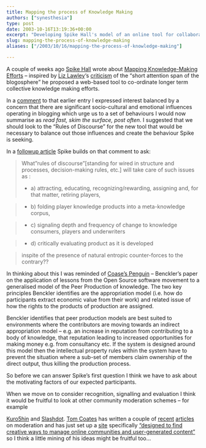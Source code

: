 ```yaml
---
title: Mapping the process of Knowledge Making
authors: ["synesthesia"]
type: post
date: 2003-10-16T13:19:36+00:00
excerpt: "Developing Spike Hall's model of an online tool for collaborative production of knowledge."
slug: mapping-the-process-of-knowledge-making 
aliases: ["/2003/10/16/mapping-the-process-of-knowledge-making"]

---
```

A couple of weeks ago [Spike Hall][1] wrote about [Mapping Knowledge-Making Efforts][2] &#8211; inspired by [Liz Lawley][3]&#8216;s [criticism][4] of the <q>short attention span of the blogosphere</q> he proposed a web-based tool to co-ordinate longer term collective knowledge making efforts.

In a [comment][5] to that earlier entry I expressed interest balanced by a concern that there are significant socio-cultural and emotional influences operating in blogging which urge us to a set of behaviours I would now summarise as _read fast, skim the surface, post often_. I suggested that we should look to the &#8220;Rules of Discourse&#8221; for the new tool that would be necessary to balance out those influences and create the behaviour Spike is seeking.

In a [followup article][6] Spike builds on that comment to ask: 

> What&#8221;rules of discourse&#8221;[standing for wired in structure and processes, decision-making rules, etc.] will take care of such issues as : 
> 
> * a) attracting, educating, recognizing/rewarding, assigning and, for that matter, retiring players,
  
> * b) folding player knowledge products into a meta-knowledge corpus,
  
> * c) signaling depth and frequency of change to knowledge consumers, players and underwriters
  
> * d) critically evaluating product as it is developed
  
> inspite of the presence of natural entropic counter-forces to the contrary?? 

In thinking about this I was reminded of [Coase&#8217;s Penguin][7] &#8211; Benckler&#8217;s paper on the application of lessons from the Open Source software movement to a generalised model of the Peer Production of knowledge. The two key principles Benckler identifies are the appropriation model (i.e. how do participants extract economic value from their work) and related issue of how the rights to the products of production are assigned.

Benckler identifies that peer production models are best suited to environments where the contributors are moving towards an indirect appropriation model &#8211; e.g. an increase in reputation from contributing to a body of knowledge, that reputation leading to increased opportunities for making money e.g. from consultancy etc. If the system is designed around this model then the intellectual property rules within the system have to prevent the situation where a sub-set of members claim ownership of the direct output, thus killing the production process.

So before we can answer Spike&#8217;s first question I think we have to ask about the motivating factors of our expected participants.

When we move on to consider recognition, signalling and evaluation I think it would be fruitful to look at other community moderation schemes &#8211; for example
  
[Kuro5hin][8] and [Slashdot][9]. [Tom Coates][10] has written a couple of [recent][11] [articles][12] on moderation and has just set up a [site][13] specifically [&#8220;designed to find creative ways to manage online communities and user-generated content&#8221;][14] so I think a little mining of his ideas might be fruitful too&#8230;

 [1]: https://radio.weblogs.com/0106698/ "Connectivity - Spike Hall's Weblog"
 [2]: https://radio.weblogs.com/0106698/2003/09/23.html#a184
 [3]: https://mamamusings.net/
 [4]: https://mamamusings.net/archives/2003/09/21/the_unbearable_impermanence_of_blogging.php
 [5]: https://radiocomments.userland.com/comments?u=106698&p=184&link=http%3A%2F%2Fradio.weblogs.com%2F0106698%2F2003%2F09%2F23.html%23a184
 [6]: https://radio.weblogs.com/0106698/2003/10/14.html#a196
 [7]: https://www.synesthesia.co.uk/blog/archives/organisations/000102.php
 [8]: https://www.kuro5hin.org/ "Kuro5hin"
 [9]: https://www.slashdot.org/ "Slashdot"
 [10]: https://www.plasticbag.org/ "Plasticbag.org"
 [11]: https://www.plasticbag.org/archives/2003/10/political_economies_in_selfmoderating_communities.shtml
 [12]: https://www.plasticbag.org/archives/2003/10/the_final_solution_for_persistent_trolls.shtml
 [13]: https://www.everythinginmoderation.org/ "Everything In Moderation"
 [14]: https://www.plasticbag.org/archives/2003/10/introducing_everything_in_moderation.shtml